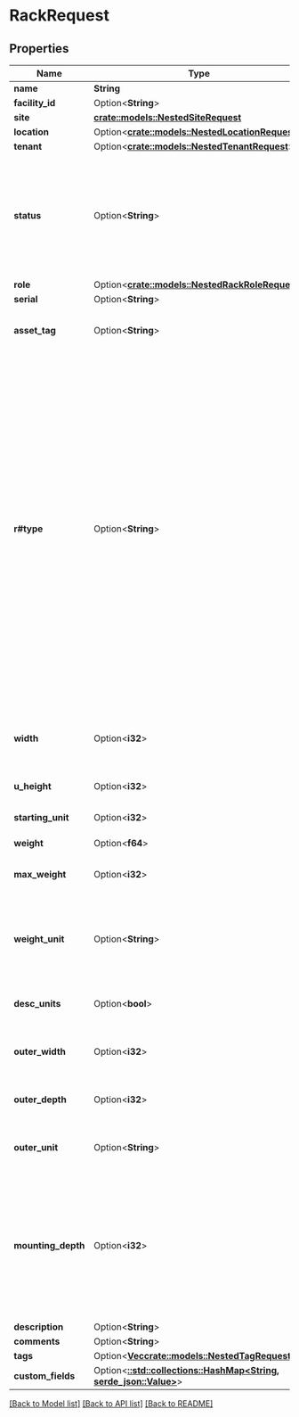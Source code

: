 # RackRequest

## Properties

Name | Type | Description | Notes
------------ | ------------- | ------------- | -------------
**name** | **String** |  | 
**facility_id** | Option<**String**> |  | [optional]
**site** | [**crate::models::NestedSiteRequest**](NestedSiteRequest.md) |  | 
**location** | Option<[**crate::models::NestedLocationRequest**](NestedLocationRequest.md)> |  | [optional]
**tenant** | Option<[**crate::models::NestedTenantRequest**](NestedTenantRequest.md)> |  | [optional]
**status** | Option<**String**> | * `reserved` - Reserved * `available` - Available * `planned` - Planned * `active` - Active * `deprecated` - Deprecated | [optional]
**role** | Option<[**crate::models::NestedRackRoleRequest**](NestedRackRoleRequest.md)> |  | [optional]
**serial** | Option<**String**> |  | [optional]
**asset_tag** | Option<**String**> | A unique tag used to identify this rack | [optional]
**r#type** | Option<**String**> | * `2-post-frame` - 2-post frame * `4-post-frame` - 4-post frame * `4-post-cabinet` - 4-post cabinet * `wall-frame` - Wall-mounted frame * `wall-frame-vertical` - Wall-mounted frame (vertical) * `wall-cabinet` - Wall-mounted cabinet * `wall-cabinet-vertical` - Wall-mounted cabinet (vertical) | [optional]
**width** | Option<**i32**> | * `10` - 10 inches * `19` - 19 inches * `21` - 21 inches * `23` - 23 inches | [optional]
**u_height** | Option<**i32**> | Height in rack units | [optional]
**starting_unit** | Option<**i32**> | Starting unit for rack | [optional]
**weight** | Option<**f64**> |  | [optional]
**max_weight** | Option<**i32**> | Maximum load capacity for the rack | [optional]
**weight_unit** | Option<**String**> | * `kg` - Kilograms * `g` - Grams * `lb` - Pounds * `oz` - Ounces | [optional]
**desc_units** | Option<**bool**> | Units are numbered top-to-bottom | [optional]
**outer_width** | Option<**i32**> | Outer dimension of rack (width) | [optional]
**outer_depth** | Option<**i32**> | Outer dimension of rack (depth) | [optional]
**outer_unit** | Option<**String**> | * `mm` - Millimeters * `in` - Inches | [optional]
**mounting_depth** | Option<**i32**> | Maximum depth of a mounted device, in millimeters. For four-post racks, this is the distance between the front and rear rails. | [optional]
**description** | Option<**String**> |  | [optional]
**comments** | Option<**String**> |  | [optional]
**tags** | Option<[**Vec<crate::models::NestedTagRequest>**](NestedTagRequest.md)> |  | [optional]
**custom_fields** | Option<[**::std::collections::HashMap<String, serde_json::Value>**](serde_json::Value.md)> |  | [optional]

[[Back to Model list]](../README.md#documentation-for-models) [[Back to API list]](../README.md#documentation-for-api-endpoints) [[Back to README]](../README.md)


